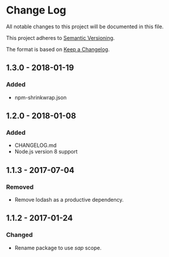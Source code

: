 # Change Log
All notable changes to this project will be documented in this file.

This project adheres to [Semantic Versioning](http://semver.org/).

The format is based on [Keep a Changelog](http://keepachangelog.com/).

## 1.3.0 - 2018-01-19

### Added
- npm-shrinkwrap.json

## 1.2.0 - 2018-01-08

### Added
- CHANGELOG.md
- Node.js version 8 support

## 1.1.3 - 2017-07-04

### Removed
- Remove lodash as a productive dependency.

## 1.1.2 - 2017-01-24

### Changed
- Rename package to use *sap* scope.
